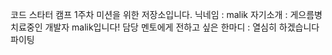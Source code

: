 코드 스타터 캠프 1주차 미션을 위한 저장소입니다.
닉네임 : malik 
자기소개 : 게으름병 치료중인 개발자 malik입니다!
담당 멘토에게 전하고 싶은 한마디 : 열심히 하겠습니다 파이팅

